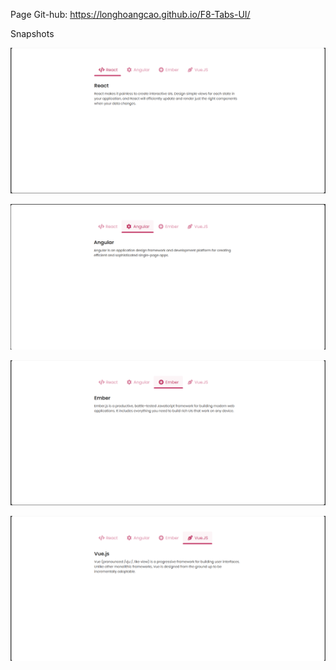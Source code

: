 Page Git-hub: https://longhoangcao.github.io/F8-Tabs-UI/

Snapshots

![Alt text](imgs/image.png)

![Alt text](imgs/image_1.png)

![Alt text](imgs/image_2.png)

![Alt text](imgs/image_3.png)
